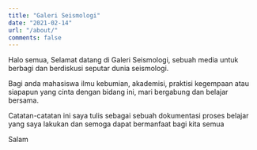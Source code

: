 ```yaml
---
title: "Galeri Seismologi"
date: "2021-02-14"
url: "/about/"
comments: false
---
```


Halo semua, Selamat datang di Galeri Seismologi, sebuah media untuk berbagi dan berdiskusi seputar dunia seismologi.

Bagi anda mahasiswa ilmu kebumian, akademisi, praktisi kegempaan atau siapapun yang cinta dengan bidang ini, mari bergabung dan belajar bersama.

Catatan-catatan ini saya tulis sebagai sebuah dokumentasi proses belajar yang saya lakukan dan semoga dapat bermanfaat bagi kita semua

Salam


